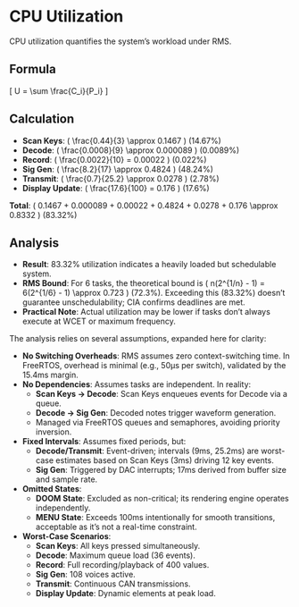 # CPU Utilization

CPU utilization quantifies the system’s workload under RMS.

## Formula
\[ U = \sum \frac{C_i}{P_i} \]

## Calculation
- **Scan Keys**: \( \frac{0.44}{3} \approx 0.1467 \) (14.67%)
- **Decode**: \( \frac{0.0008}{9} \approx 0.000089 \) (0.0089%)
- **Record**: \( \frac{0.0022}{10} = 0.00022 \) (0.022%)
- **Sig Gen**: \( \frac{8.2}{17} \approx 0.4824 \) (48.24%)
- **Transmit**: \( \frac{0.7}{25.2} \approx 0.0278 \) (2.78%)
- **Display Update**: \( \frac{17.6}{100} = 0.176 \) (17.6%)

**Total**: \( 0.1467 + 0.000089 + 0.00022 + 0.4824 + 0.0278 + 0.176 \approx 0.8332 \) (83.32%)

## Analysis
- **Result**: 83.32% utilization indicates a heavily loaded but schedulable system.
- **RMS Bound**: For 6 tasks, the theoretical bound is \( n(2^{1/n} - 1) = 6(2^{1/6} - 1) \approx 0.723 \) (72.3%). Exceeding this (83.32%) doesn’t guarantee unschedulability; CIA confirms deadlines are met.
- **Practical Note**: Actual utilization may be lower if tasks don’t always execute at WCET or maximum frequency.

The analysis relies on several assumptions, expanded here for clarity:

- **No Switching Overheads**: RMS assumes zero context-switching time. In FreeRTOS, overhead is minimal (e.g., 50µs per switch), validated by the 15.4ms margin.
- **No Dependencies**: Assumes tasks are independent. In reality:
  - **Scan Keys → Decode**: Scan Keys enqueues events for Decode via a queue.
  - **Decode → Sig Gen**: Decoded notes trigger waveform generation.
  - Managed via FreeRTOS queues and semaphores, avoiding priority inversion.
- **Fixed Intervals**: Assumes fixed periods, but:
  - **Decode/Transmit**: Event-driven; intervals (9ms, 25.2ms) are worst-case estimates based on Scan Keys (3ms) driving 12 key events.
  - **Sig Gen**: Triggered by DAC interrupts; 17ms derived from buffer size and sample rate.
- **Omitted States**: 
  - **DOOM State**: Excluded as non-critical; its rendering engine operates independently.
  - **MENU State**: Exceeds 100ms intentionally for smooth transitions, acceptable as it’s not a real-time constraint.
- **Worst-Case Scenarios**:
  - **Scan Keys**: All keys pressed simultaneously.
  - **Decode**: Maximum queue load (36 events).
  - **Record**: Full recording/playback of 400 values.
  - **Sig Gen**: 108 voices active.
  - **Transmit**: Continuous CAN transmissions.
  - **Display Update**: Dynamic elements at peak load.